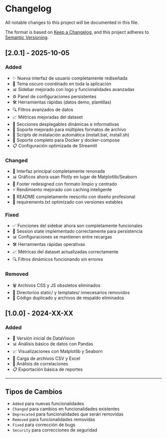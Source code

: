 # Changelog

All notable changes to this project will be documented in this file.

The format is based on [Keep a Changelog](https://keepachangelog.com/en/1.0.0/),
and this project adheres to [Semantic Versioning](https://semver.org/spec/v2.0.0.html).

## [2.0.1] - 2025-10-05

### Added
- ✨ Nueva interfaz de usuario completamente rediseñada
- 🎨 Tema oscuro coordinado en toda la aplicación
- 📊 Sidebar mejorado con logo y funcionalidades avanzadas
- ⚙️ Panel de configuraciones persistentes
- 🛠️ Herramientas rápidas (datos demo, plantillas)
- 🔍 Filtros avanzados de datos
- 📈 Métricas mejoradas del dataset
- 🎯 Secciones desplegables dinámicas e informativas
- 📁 Soporte mejorado para múltiples formatos de archivo
- 🚀 Scripts de instalación automática (install.bat, install.sh)
- 🐳 Soporte completo para Docker y docker-compose
- 📋 Configuración optimizada de Streamlit

### Changed
- 🔄 Interfaz principal completamente renovada
- 📊 Gráficos ahora usan Plotly en lugar de Matplotlib/Seaborn
- 🎨 Footer redesigned con formato limpio y centrado
- ⚡ Rendimiento mejorado con caching inteligente
- 📝 README completamente reescrito con diseño profesional
- 🔧 requirements.txt optimizado con versiones estables

### Fixed
- ✅ Funciones del sidebar ahora son completamente funcionales
- 🔄 Session state implementado correctamente para persistencia
- 📊 Configuraciones se mantienen entre recargas
- 🛠️ Herramientas rápidas operativas
- 📈 Métricas del dataset actualizadas correctamente
- 🔍 Filtros dinámicos funcionando sin errores

### Removed
- 🗑️ Archivos CSS y JS obsoletos eliminados
- 📁 Directorios static/ y templates/ innecesarios removidos
- 🧹 Código duplicado y archivos de respaldo eliminados

## [1.0.0] - 2024-XX-XX

### Added
- 🎉 Versión inicial de DataVision
- 📊 Análisis básico de datos con Pandas
- 📈 Visualizaciones con Matplotlib y Seaborn
- 📁 Carga de archivos CSV y Excel
- 🔗 Análisis de correlaciones
- 📋 Exportación básica de reportes

---

## Tipos de Cambios

- `Added` para nuevas funcionalidades
- `Changed` para cambios en funcionalidades existentes
- `Deprecated` para funcionalidades que serán removidas
- `Removed` para funcionalidades removidas
- `Fixed` para corrección de bugs
- `Security` para correcciones de seguridad